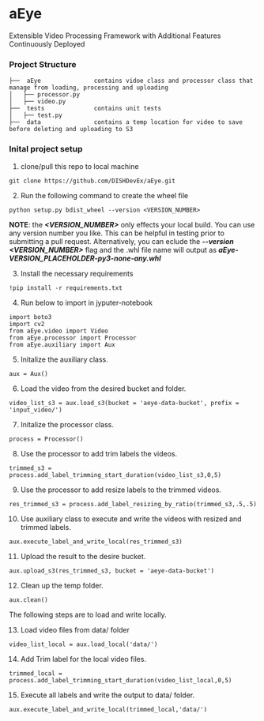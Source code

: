 # aEye

Extensible Video Processing Framework with Additional Features Continuously Deployed

### **Project Structure**

```
├──  aEye				contains vidoe class and processor class that manage from loading, processing and uploading
│   ├── processor.py
│   ├── video.py
├──  tests				contains unit tests
│   ├── test.py
├──  data				contains a temp location for video to save before deleting and uploading to S3
```

### **Inital project setup**

1. clone/pull this repo to local machine

```console
git clone https://github.com/DISHDevEx/aEye.git
```

2. Run the following command to create the wheel file

```console
python setup.py bdist_wheel --version <VERSION_NUMBER>
```
**NOTE**: the ***<VERSION_NUMBER>*** only effects your local build.  You can use any version number you like.  This can be helpful in testing prior to submitting a pull request.  Alternatively, you can eclude the ***--version <VERSION_NUMBER>*** flag and the .whl file name will output as ***aEye-_VERSION_PLACEHOLDER_-py3-none-any.whl***

3. Install the necessary requirements

```console
!pip install -r requirements.txt
```

4. Run below to import in jyputer-notebook

```console
import boto3
import cv2
from aEye.video import Video
from aEye.processor import Processor
from aEye.auxiliary import Aux
```

5. Initalize the auxiliary class.

```console
aux = Aux()
```

6. Load the video from the desired bucket and folder.

```console
video_list_s3 = aux.load_s3(bucket = 'aeye-data-bucket', prefix = 'input_video/')
```

7. Initalize the processor class.

```console
process = Processor()
```

8. Use the processor to add trim labels the videos.

```console
trimmed_s3 = process.add_label_trimming_start_duration(video_list_s3,0,5)
```

9. Use the processor to add resize labels to the trimmed videos.

```console
res_trimmed_s3 = process.add_label_resizing_by_ratio(trimmed_s3,.5,.5)
```

10. Use auxiliary class to execute and write the videos with resized and trimmed labels.

```console
aux.execute_label_and_write_local(res_trimmed_s3)
```

11. Upload the result to the desire bucket.

```console
aux.upload_s3(res_trimmed_s3, bucket = 'aeye-data-bucket')
```

12. Clean up the temp folder.

```console
aux.clean()
```

The following steps are to load and write locally.

13. Load video files from data/ folder

```console
video_list_local = aux.load_local('data/')
```

14. Add Trim label for the local video files.

```console
trimmed_local = process.add_label_trimming_start_duration(video_list_local,0,5)
```

15. Execute all labels and write the output to data/ folder.

```console
aux.execute_label_and_write_local(trimmed_local,'data/')
```
